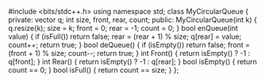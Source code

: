 #include <bits/stdc++.h>
using namespace std;
class MyCircularQueue {
private:
    vector<int> q;
    int size, front, rear, count;
public:
    MyCircularQueue(int k) {
        q.resize(k);
        size = k;
        front = 0;
        rear = -1;
        count = 0;
    }
    bool enQueue(int value) {
        if (isFull()) return false;
        rear = (rear + 1) % size;
        q[rear] = value;
        count++;
        return true;
    }
    bool deQueue() {
        if (isEmpty()) return false;
        front = (front + 1) % size;
        count--;
        return true;
    }
    int Front() {
        return isEmpty() ? -1 : q[front];
    }
    int Rear() {
        return isEmpty() ? -1 : q[rear];
    }
    bool isEmpty() {
        return count == 0;
    }
    bool isFull() {
        return count == size;
    }
};
